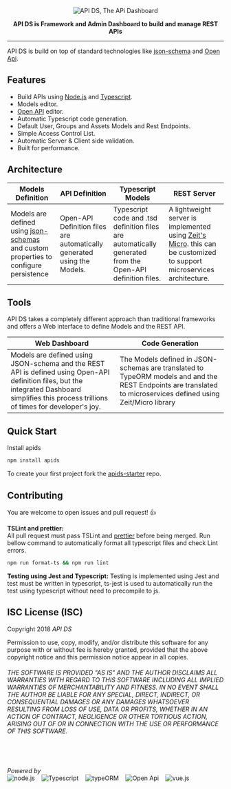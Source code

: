 <p align="center">
  <img alt='API DS, The APi Dashboard' src='https://raw.githubusercontent.com/apids/apids/master/logo/public/logox150-inverse.png'>
</p>
<p align="center">
  <strong>API DS is Framework and Admin Dashboard to build and manage REST APIs</strong>
</p>

---
API DS is build on top of standard technologies like [json-schema](http://json-schema.org/) and [Open Api](https://www.openapis.org/).

## Features

- Build APIs using [Node.js](https://nodejs.org/en/) and [Typescript](https://www.typescriptlang.org/).
- Models editor.
- [Open API](https://www.openapis.org/) editor.
- Automatic Typescript code generation.
- Default User, Groups and Assets Models and Rest Endpoints.
- Simple Access Control List.
- Automatic Server & Client side validation.
- Built for performance.

## Architecture

Models Definition                            | API Definition                  | Typescript Models            | REST Server 
-------------------------------------------- | ------------------------------- | -----------------------------| -----------
Models are defined using [json-schemas](http://json-schema.org/) and custom properties to configure persistence | Open-API Definition files are automatically generated using the Models.  | Typescript code and .tsd definition files are automatically generated from the Open-API definition files. | A lightweight server is implemented using [Zeit's Micro](https://github.com/zeit/micro). this can be customized to support microservices architecture.

## Tools
API DS takes a completely different approach than traditional frameworks and offers a Web interface to define Models and the REST API.

Web Dashboard | Code Generation
------------- | ---------------
Models are defined using JSON-schema and the REST API is defined using Open-API definition files, but the integrated Dashboard simplifies this process trillions of times for developer's joy. | The Models defined in JSON-schemas are translated to TypeORM models and and the REST Endpoints are translated to microservices defined using Zeit/Micro library 


## Quick Start
Install apids
```sh
npm install apids
```
To create your first project fork the [apids-starter](https://github.com/apids/apids-strater) repo.


## Contributing

You are welcome to open issues and pull request! 👍   

**TSLint and prettier:**   
All pull request must pass TSLint and [prettier](https://github.com/prettier/prettier) before being merged. 
Run bellow command to automatically format all typescript files and check Lint errors.
```sh
npm run format-ts && npm run lint
```  

**Testing using Jest and Typescript:**
Testing is implemented using Jest and test must be written in typescript, ts-jest is used tu automatically 
run the test using typescript without need to precompile to js.  


## ISC License (ISC)
Copyright 2018 *API DS*

Permission to use, copy, modify, and/or distribute this software for any purpose with or without fee is hereby granted, provided that the above copyright notice and this permission notice appear in all copies.

###### THE SOFTWARE IS PROVIDED "AS IS" AND THE AUTHOR DISCLAIMS ALL WARRANTIES WITH REGARD TO THIS SOFTWARE INCLUDING ALL IMPLIED WARRANTIES OF MERCHANTABILITY AND FITNESS. IN NO EVENT SHALL THE AUTHOR BE LIABLE FOR ANY SPECIAL, DIRECT, INDIRECT, OR CONSEQUENTIAL DAMAGES OR ANY DAMAGES WHATSOEVER RESULTING FROM LOSS OF USE, DATA OR PROFITS, WHETHER IN AN ACTION OF CONTRACT, NEGLIGENCE OR OTHER TORTIOUS ACTION, ARISING OUT OF OR IN CONNECTION WITH THE USE OR PERFORMANCE OF THIS SOFTWARE.

## &nbsp;

*Powered by*   
![node.js](https://github.com/apids/apids/blob/master/logo/other_logos/node.png?raw=true) &nbsp;&nbsp;
![Typescript](https://github.com/apids/apids/blob/master/logo/other_logos/ts.png?raw=true) &nbsp;&nbsp;
![typeORM](https://github.com/apids/apids/blob/master/logo/other_logos/typeorm.png?raw=true) &nbsp;&nbsp;
![Open Api](https://github.com/apids/apids/blob/master/logo/other_logos/open-api.png?raw=true) &nbsp;&nbsp;
![vue.js](https://github.com/apids/apids/blob/master/logo/other_logos/vue.js.png?raw=true) &nbsp;&nbsp;
